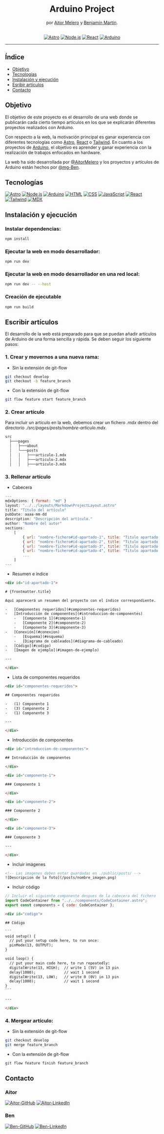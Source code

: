 <h1 align="center">Arduino Project</h1>

<div align="center">
   por  <a href="https://github.com/AitorMelero" target="_blank">Aitor Melero</a> y <a href="https://github.com/mg-Ben" target="_blank">Benjamín Martín</a>.
</div>
</br>
<div align="center">

[![Astro](https://img.shields.io/badge/Astro-BC52EE?logo=astro&logoColor=white)](https://astro.build/)
[![Node.js](https://img.shields.io/badge/Node.js-339933?logo=node.js&logoColor=white)](https://nodejs.org/)
[![React](https://img.shields.io/badge/React-61DAFB?logo=react&logoColor=white)](https://es.react.dev/)
[![Arduino](https://img.shields.io/badge/Arduino-00878F?logo=arduino&logoColor=white)](https://www.arduino.cc/)

---

</div>

<!-- INDICE -->

## Índice

-   [Objetivo](#objetivo)
-   [Tecnologías](#tecnologías)
-   [Instalación y ejecución](#instalación-y-ejecución)
-   [Esribir artículos](#escribir-artículos)
-   [Contacto](#contacto)

<!-- OBJETIVO -->

## Objetivo

El objetivo de este proyecto es el desarrollo de una web donde se publicarán cada cierto tiempo artículos en los que se explicarán diferentes proyectos realizados con Arduino.

Con respecto a la web, la motivación principal es ganar experiencia con diferentes tecnologías como [Astro](https://astro.build/), [React](https://es.react.dev/) o [Tailwind](https://tailwindcss.com/). En cuanto a los proyectos de [Arduino](https://www.arduino.cc/), el objetivo es aprender y ganar experiencia con la realización de trabajos enfocados en hardware.

La web ha sido desarrollada por [@AitorMelero](https://github.com/AitorMelero) y los proyectos y artículos de Arduino están hechos por [@mg-Ben](https://github.com/mg-Ben).

## Tecnologías

[![Astro](https://img.shields.io/badge/Astro-BC52EE?logo=astro&logoColor=white)](https://astro.build/)
[![Node.js](https://img.shields.io/badge/Node.js-339933?logo=node.js&logoColor=white)](https://nodejs.org/)
[![Arduino](https://img.shields.io/badge/Arduino-00878F?logo=arduino&logoColor=white)](https://www.arduino.cc/)
[![HTML](https://img.shields.io/badge/HTML-E34F26?logo=html5&logoColor=white)](https://developer.mozilla.org/es/docs/Web/HTML)
[![CSS](https://img.shields.io/badge/CSS-1572B6?logo=css3&logoColor=white)](https://developer.mozilla.org/es/docs/Web/CSS)
[![JavaScript](https://img.shields.io/badge/JavaScript-F7DF1E?logo=javascript&logoColor=white)](https://developer.mozilla.org/es/docs/Web/JavaScript)
[![React](https://img.shields.io/badge/React-61DAFB?logo=react&logoColor=white)](https://es.react.dev/)
[![Tailwind](https://img.shields.io/badge/Tailwind-06B6D4?logo=tailwind-css&logoColor=white)](https://tailwindcss.com/)
[![MDX](https://img.shields.io/badge/MDX-1B1F24?logo=mdx&logoColor=white)](https://https://mdxjs.com/)

<!-- INSTALACION Y EJECUCION -->

## Instalación y ejecución

### Instalar dependencias:

```bash
npm install
```

### Ejecutar la web en modo desarrollador:

```bash
npm run dev
```

### Ejecutar la web en modo desarrollador en una red local:

```bash
npm run dev -- --host
```

### Creación de ejecutable

```bash
npm run build
```

## Escribir artículos

El desarrollo de la web está preparado para que se puedan añadir artículos de Arduino de una forma sencilla y rápida. Se deben seguir los siguiente pasos:

### 1. Crear y movernos a una nueva rama:

-   Sin la extensión de git-flow

```bash
git checkout develop
git checkout -b feature_branch
```

-   Con la extensión de git-flow

```bash
git flow feature start feature_branch
```

### 2. Crear artículo

Para incluir un artículo en la web, debemos crear un fichero _.mdx_ dentro del directorio _./src/pages/posts/nombre-articulo.mdx_.

```bash
src
  ├───pages
  │   ├───about
  │   └───posts
  │   │   ├───articulo-1.mdx
  │   │   ├───articulo-2.mdx
  │   │   ├───articulo-3.mdx
```

### 3. Rellenar artículo

-   Cabecera

```javascript
---
mdxOptions: { format: "md" }
layout: "../../layouts/MarkdownProjectLayout.astro"
title: "Título del artículo"
pubDate: aaaa-mm-dd
description: "Descripción del artículo."
author: "Nombre del autor"
sections:
    [
        { url: "nombre-fichero#id-apartado-1", title: "Titulo apartado 1" },
        { url: "nombre-fichero#id-apartado-2", title: "Titulo apartado 2" },
        { url: "nombre-fichero#id-apartado-3", title: "Titulo apartado 3" },
        { url: "nombre-fichero#id-apartado-4", title: "Titulo apartado 4" },
        ...
    ]
---
```

-   Resumen e índice

```html
<div id="id-apartado-1">

# {frontmatter.title}

Aquí aparecerá un resumen del proyecto con el índice correspondiente.

-   [Componentes requeridos](#componentes-requeridos)
-   [Introducción de componentes](#introduccion-de-componentes)
    -   [Componente 1](#componente-1)
    -   [Componente 2](#componente-2)
    -   [Componente 3](#componente-3)
-   [Conexión](#conexion)
    -   [Esquema](#esquema)
    -   [Diagrama de cableados](#diagrama-de-cableado)
-   [Código](#codigo)
-   [Imagen de ejemplo](#imagen-de-ejemplo)

---

</div>
```

-   Lista de componentes requeridos

```html
<div id="componentes-requeridos">

## Componentes requeridos

-   (1) Componente 1
-   (3) Componente 2
-   (1) Componente 3

---

</div>
```

-   Introducción de componentes

```html
<div id="introduccion-de-componentes">

## Introducción de componentes

</div>

<div id="componente-1">

### Componente 1

</div>

<div id="componente-2">

### Componente 2

</div>

<div id="componente-3">

### Componente 3

---

</div>
```

-   Incluir imágenes

```html
<!-- Las imagenes deben estar guardadas en ./public/posts/ -->
![Descripcion de la foto](/posts/nombre_imagen.png)
```

-   Incluir código

```javascript
// Incluir el siguiente componente despues de la cabecera del fichero
import CodeContainer from "../../components/CodeContainer.astro";
export const components = { code: CodeContainer };
```

````html
<div id="codigo">

## Código

```
void setup() {
  // put your setup code here, to run once:
  pinMode(13, OUTPUT);
}

void loop() {
  // put your main code here, to run repeatedly:
  digitalWrite(13, HIGH);  // write 1 (5V) in 13 pin
  delay(1000);             // wait 1 second
  digitalWrite(13, LOW);   // write 0 (0V) in 13 pin
  delay(1000);             // wait 1 second
}
```

---

</div>
````

### 4. Mergear artículo:

-   Sin la extensión de git-flow

```bash
git checkout develop
git merge feature_branch
```

-   Con la extensión de git-flow

```bash
git flow feature finish feature_branch
```

## Contacto

### Aitor

[![Aitor-GitHub](https://img.shields.io/badge/GitHub-181717?logo=github&logoColor=white)](https://github.com/AitorMelero)
[![Aitor-LinkedIn](https://img.shields.io/badge/LinkedIn-0A66C2?logo=linkedin&logoColor=white)](https://www.linkedin.com/in/aitor-melero-pic%C3%B3n-678105293/)

### Ben

[![Ben-GitHub](https://img.shields.io/badge/GitHub-181717?logo=github&logoColor=white)](https://github.com/mg-Ben)
[![Ben-LinkedIn](https://img.shields.io/badge/LinkedIn-0A66C2?logo=linkedin&logoColor=white)](https://www.linkedin.com/in/benjam%C3%ADn-mart%C3%ADn-g%C3%B3mez-60a8ab271/)
